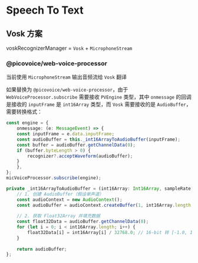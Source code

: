 # Speech To Text

## Vosk 方案

voskRecognizerManager = `Vosk` + `MicrophoneStream`

### @picovoice/web-voice-processor

当前使用 `MicrophoneStream` 输出音频流给 `Vosk` 翻译

如果替换为 `@picovoice/web-voice-processor`，由于 `WebVoiceProcessor.subscribe` 需要接收 `PVEngine` 类型，其中 `onmessage` 的回调是接收的 `inputFrame` 是 `int16Array` 类型，而 `Vosk` 需要接收的是 `AudioBuffer`，需要转换格式：

```ts
const engine = {
    onmessage: (e: MessageEvent) => {
    const inputFrame = e.data.inputFrame;
    const audioBuffer = this._int16ArrayToAudioBuffer(inputFrame);
    const buffer = audioBuffer.getChannelData(0);
    if (buffer.byteLength > 0) {
        recognizer?.acceptWaveform(audioBuffer);
    }
    },
};
micVoiceProcessor.subscribe(engine);
```

```ts
private _int16ArrayToAudioBuffer = (int16Array: Int16Array, sampleRate = 16000) => {
    // 1. 创建 AudioBuffer（假设单声道）
    const audioContext = new AudioContext();
    const audioBuffer = audioContext.createBuffer(1, int16Array.length, sampleRate);
    
    // 2. 获取 Float32Array 并填充数据
    const float32Data = audioBuffer.getChannelData(0);
    for (let i = 0; i < int16Array.length; i++) {
        float32Data[i] = int16Array[i] / 32768.0; // 16-bit 转 [-1.0, 1.0]
    }
    
    return audioBuffer;
};
```
